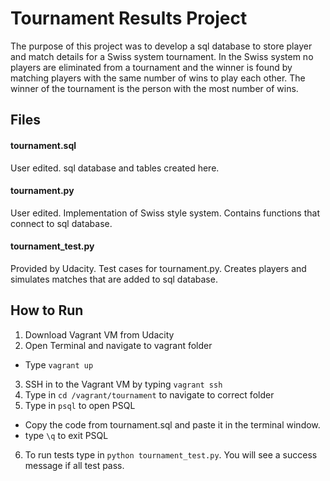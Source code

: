 # Tournament Results Project

The purpose of this project was to develop a sql database to store player and match details
for a Swiss system tournament. In the Swiss system no players are eliminated from a tournament
and the winner is found by matching players with the same number of wins to play each other. The
winner of the tournament is the person with the most number of wins.

## Files

#### tournament.sql

User edited. sql database and tables created here.

#### tournament.py

User edited. Implementation of Swiss style system. Contains functions that connect to sql database.

#### tournament_test.py

Provided by Udacity. Test cases for tournament.py. Creates players and simulates matches that are added
to sql database.

## How to Run

1. Download Vagrant VM from Udacity
2. Open Terminal and navigate to vagrant folder
  * Type `vagrant up`
3. SSH in to the Vagrant VM by typing `vagrant ssh`
4. Type in `cd /vagrant/tournament` to navigate to correct folder
5. Type in `psql` to open PSQL
  * Copy the code from tournament.sql and paste it in the terminal window.
  * type `\q` to exit PSQL
6. To run tests type in `python tournament_test.py`. You will see a success message if all test pass.

